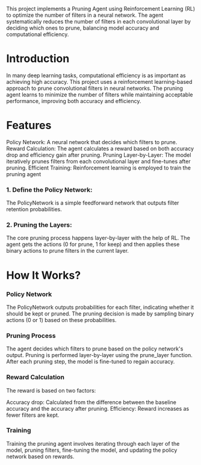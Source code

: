 This project implements a Pruning Agent using Reinforcement Learning (RL) to optimize the number of filters in a neural network. The agent systematically reduces the number of filters in each convolutional layer by deciding which ones to prune, balancing model accuracy and computational efficiency.

# Introduction
In many deep learning tasks, computational efficiency is as important as achieving high accuracy. This project uses a reinforcement learning-based approach to prune convolutional filters in neural networks. The pruning agent learns to minimize the number of filters while maintaining acceptable performance, improving both accuracy and efficiency.

# Features
Policy Network: A neural network that decides which filters to prune.
Reward Calculation: The agent calculates a reward based on both accuracy drop and efficiency gain after pruning.
Pruning Layer-by-Layer: The model iteratively prunes filters from each convolutional layer and fine-tunes after pruning.
Efficient Training: Reinforcement learning is employed to train the pruning agent

### 1. Define the Policy Network: 
The PolicyNetwork is a simple feedforward network that outputs filter retention probabilities.

### 2. Pruning the Layers: 
The core pruning process happens layer-by-layer with the help of RL. The agent gets the actions (0 for prune, 1 for keep) and then applies these binary actions to prune filters in the current layer.

# How It Works?

### Policy Network
The PolicyNetwork outputs probabilities for each filter, indicating whether it should be kept or pruned. The pruning decision is made by sampling binary actions (0 or 1) based on these probabilities.

### Pruning Process
The agent decides which filters to prune based on the policy network's output.
Pruning is performed layer-by-layer using the prune_layer function.
After each pruning step, the model is fine-tuned to regain accuracy.

### Reward Calculation
The reward is based on two factors:

Accuracy drop: Calculated from the difference between the baseline accuracy and the accuracy after pruning.
Efficiency: Reward increases as fewer filters are kept.

### Training
Training the pruning agent involves iterating through each layer of the model, pruning filters, fine-tuning the model, and updating the policy network based on rewards.
